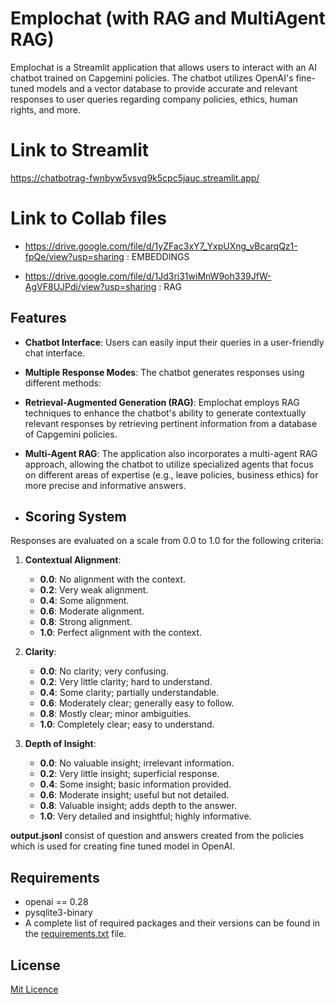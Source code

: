 # Emplochat (with RAG and MultiAgent RAG)

Emplochat is a Streamlit application that allows users to interact with an AI chatbot trained on Capgemini policies. The chatbot utilizes OpenAI's fine-tuned models and a vector database to provide accurate and relevant responses to user queries regarding company policies, ethics, human rights, and more. 

# Link to Streamlit

https://chatbotrag-fwnbyw5vsvq9k5cpc5jauc.streamlit.app/


# Link to Collab files

- https://drive.google.com/file/d/1yZFac3xY7_YxpUXng_vBcarqQz1-fpQe/view?usp=sharing            : EMBEDDINGS

- https://drive.google.com/file/d/1Jd3ri31wiMnW9oh339JfW-AgVF8UJPdi/view?usp=sharing            : RAG      



## Features

- **Chatbot Interface**: Users can easily input their queries in a user-friendly chat interface.
- **Multiple Response Modes**: The chatbot generates responses using different methods:
  
 - **Retrieval-Augmented Generation (RAG)**: Emplochat employs RAG techniques to enhance the chatbot's ability to generate contextually relevant responses by retrieving pertinent information from a database of Capgemini policies.  
 - **Multi-Agent RAG**: The application also incorporates a multi-agent RAG approach, allowing the chatbot to utilize specialized agents that focus on different areas of expertise (e.g., leave policies, business ethics) for more precise and informative answers.
   
- ## Scoring System

Responses are evaluated on a scale from 0.0 to 1.0 for the following criteria:

1. **Contextual Alignment**: 
   - **0.0**: No alignment with the context.
   - **0.2**: Very weak alignment.
   - **0.4**: Some alignment.
   - **0.6**: Moderate alignment.
   - **0.8**: Strong alignment.
   - **1.0**: Perfect alignment with the context.

2. **Clarity**:
   - **0.0**: No clarity; very confusing.
   - **0.2**: Very little clarity; hard to understand.
   - **0.4**: Some clarity; partially understandable.
   - **0.6**: Moderately clear; generally easy to follow.
   - **0.8**: Mostly clear; minor ambiguities.
   - **1.0**: Completely clear; easy to understand.

3. **Depth of Insight**:
   - **0.0**: No valuable insight; irrelevant information.
   - **0.2**: Very little insight; superficial response.
   - **0.4**: Some insight; basic information provided.
   - **0.6**: Moderate insight; useful but not detailed.
   - **0.8**: Valuable insight; adds depth to the answer.
   - **1.0**: Very detailed and insightful; highly informative.


**output.jsonl** consist of question and answers created from the policies which is used for creating fine tuned model in OpenAI.


## Requirements

- openai == 0.28
- pysqlite3-binary
- A complete list of required packages and their versions can be found in the [requirements.txt](requirements.txt) file.

## License
[Mit Licence](LICENSE)
